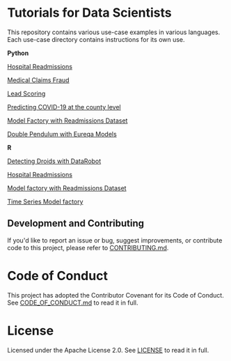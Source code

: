 # Tutorials for Data Scientists

This repository contains various use-case examples in various languages.
Each use-case directory contains instructions for its own use.

**Python**

[Hospital Readmissions](https://github.com/datarobot-community/tutorials-for-data-scientists/tree/master/Classification/Python/predict_hospital_readmissions)

[Medical Claims Fraud](https://github.com/datarobot-community/tutorials-for-data-scientists/tree/master/Classification/Python/predicting_fraud_medical_claims)

[Lead Scoring](https://github.com/datarobot-community/tutorials-for-data-scientists/tree/master/Classification/Python/lead_scoring)

[Predicting COVID-19 at the county level](https://github.com/datarobot-community/tutorials-for-data-scientists/tree/master/Classification/Python/predicting_covid_at_county_level)

[Model Factory with Readmissions Dataset](https://github.com/datarobot-community/tutorials-for-data-scientists/tree/master/Model%20Factories/Python/readmissions_model_factory)

[Double Pendulum with Eureqa Models](https://github.com/datarobot-community/tutorials-for-data-scientists/tree/master/Regression/Python/double_pendulum_with_eureqa/src)

**R** 

[Detecting Droids with DataRobot](https://github.com/datarobot-community/tutorials-for-data-scientists/tree/master/Classification/R/Detecting%20Droids)

[Hospital Readmissions](https://github.com/datarobot-community/tutorials-for-data-scientists/tree/master/Classification/R/predict_hospital_readmissions)

[Model factory with Readmissions Dataset](https://github.com/datarobot-community/tutorials-for-data-scientists/tree/master/Model%20Factories/R/readmissions_model_factory)

[Time Series Model factory](https://github.com/datarobot-community/tutorials-for-data-scientists/tree/master/Model%20Factories/R/time_series_model_factory)


## Development and Contributing

If you'd like to report an issue or bug, suggest improvements, or contribute code to this project, please refer to [CONTRIBUTING.md](CONTRIBUTING.md).


# Code of Conduct

This project has adopted the Contributor Covenant for its Code of Conduct. 
See [CODE_OF_CONDUCT.md](CODE_OF_CONDUCT.md) to read it in full.

# License

Licensed under the Apache License 2.0. 
See [LICENSE](LICENSE) to read it in full.


